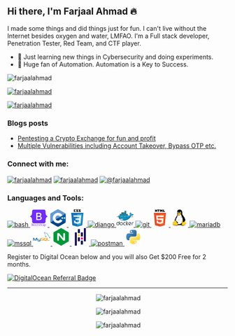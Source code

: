 ## Hi there, I'm Farjaal Ahmad 🔥

I made some things and did things just for fun. I can't live without the Internet besides oxygen and water, LMFAO. I'm a Full stack developer, Penetration Tester, Red Team, and CTF player.

- 🌱 Just learning new things in Cybersecurity and doing experiments.
- 🌱 Huge fan of Automation. Automation is a Key to Success.



<p align="left"> <img src="https://komarev.com/ghpvc/?username=farjaalahmad&label=Profile%20views&color=0e75b6&style=flat" alt="farjaalahmad" /> </p>

<p align="left"> <a href="https://github.com/ryo-ma/github-profile-trophy"><img src="https://github-profile-trophy.vercel.app/?username=farjaalahmad" alt="farjaalahmad" /></a> </p>

<p align="left"> <a href="https://twitter.com/farjaalahmad" target="blank"><img src="https://img.shields.io/twitter/follow/farjaalahmad?logo=twitter&style=for-the-badge" alt="farjaalahmad" /></a> </p>

### Blogs posts
<!-- BLOG-POST-LIST:START -->
- [Pentesting a Crypto Exchange for fun and profit](https://farjaalahmad.medium.com/pentesting-a-crypto-exchange-for-fun-and-profit-921af5ebac39?source=rss-6f5c2d7a42f7------2)
- [Multiple Vulnerabilities including Account Takeover, Bypass OTP etc.](https://farjaalahmad.medium.com/multiple-vulnerabilities-including-account-takeover-bypass-otp-etc-bc95f849a8b8?source=rss-6f5c2d7a42f7------2)
<!-- BLOG-POST-LIST:END -->

<h3 align="left">Connect with me:</h3>
<p align="left">
<a href="https://twitter.com/farjaalahmad" target="blank"><img align="center" src="https://raw.githubusercontent.com/rahuldkjain/github-profile-readme-generator/master/src/images/icons/Social/twitter.svg" alt="farjaalahmad" height="30" width="40" /></a>
<a href="https://linkedin.com/in/farjaalahmad" target="blank"><img align="center" src="https://raw.githubusercontent.com/rahuldkjain/github-profile-readme-generator/master/src/images/icons/Social/linked-in-alt.svg" alt="farjaalahmad" height="30" width="40" /></a>
<a href="https://medium.com/@farjaalahmad" target="blank"><img align="center" src="https://raw.githubusercontent.com/rahuldkjain/github-profile-readme-generator/master/src/images/icons/Social/medium.svg" alt="@farjaalahmad" height="30" width="40" /></a>
</p>

<h3 align="left">Languages and Tools:</h3>
<p align="left"> <a href="https://www.gnu.org/software/bash/" target="_blank" rel="noreferrer"> <img src="https://www.vectorlogo.zone/logos/gnu_bash/gnu_bash-icon.svg" alt="bash" width="40" height="40"/> </a> <a href="https://getbootstrap.com" target="_blank" rel="noreferrer"> <img src="https://raw.githubusercontent.com/devicons/devicon/master/icons/bootstrap/bootstrap-plain-wordmark.svg" alt="bootstrap" width="40" height="40"/> </a> <a href="https://www.w3schools.com/cpp/" target="_blank" rel="noreferrer"> <img src="https://raw.githubusercontent.com/devicons/devicon/master/icons/cplusplus/cplusplus-original.svg" alt="cplusplus" width="40" height="40"/> </a> <a href="https://www.w3schools.com/css/" target="_blank" rel="noreferrer"> <img src="https://raw.githubusercontent.com/devicons/devicon/master/icons/css3/css3-original-wordmark.svg" alt="css3" width="40" height="40"/> </a> <a href="https://www.djangoproject.com/" target="_blank" rel="noreferrer"> <img src="https://cdn.worldvectorlogo.com/logos/django.svg" alt="django" width="40" height="40"/> </a> <a href="https://www.docker.com/" target="_blank" rel="noreferrer"> <img src="https://raw.githubusercontent.com/devicons/devicon/master/icons/docker/docker-original-wordmark.svg" alt="docker" width="40" height="40"/> </a> <a href="https://git-scm.com/" target="_blank" rel="noreferrer"> <img src="https://www.vectorlogo.zone/logos/git-scm/git-scm-icon.svg" alt="git" width="40" height="40"/> </a> <a href="https://www.w3.org/html/" target="_blank" rel="noreferrer"> <img src="https://raw.githubusercontent.com/devicons/devicon/master/icons/html5/html5-original-wordmark.svg" alt="html5" width="40" height="40"/> </a> <a href="https://www.linux.org/" target="_blank" rel="noreferrer"> <img src="https://raw.githubusercontent.com/devicons/devicon/master/icons/linux/linux-original.svg" alt="linux" width="40" height="40"/> </a> <a href="https://mariadb.org/" target="_blank" rel="noreferrer"> <img src="https://www.vectorlogo.zone/logos/mariadb/mariadb-icon.svg" alt="mariadb" width="40" height="40"/> </a> <a href="https://www.microsoft.com/en-us/sql-server" target="_blank" rel="noreferrer"> <img src="https://www.svgrepo.com/show/303229/microsoft-sql-server-logo.svg" alt="mssql" width="40" height="40"/> </a> <a href="https://www.mysql.com/" target="_blank" rel="noreferrer"> <img src="https://raw.githubusercontent.com/devicons/devicon/master/icons/mysql/mysql-original-wordmark.svg" alt="mysql" width="40" height="40"/> </a> <a href="https://www.nginx.com" target="_blank" rel="noreferrer"> <img src="https://raw.githubusercontent.com/devicons/devicon/master/icons/nginx/nginx-original.svg" alt="nginx" width="40" height="40"/> </a> <a href="https://pandas.pydata.org/" target="_blank" rel="noreferrer"> <img src="https://raw.githubusercontent.com/devicons/devicon/2ae2a900d2f041da66e950e4d48052658d850630/icons/pandas/pandas-original.svg" alt="pandas" width="40" height="40"/> </a> <a href="https://postman.com" target="_blank" rel="noreferrer"> <img src="https://www.vectorlogo.zone/logos/getpostman/getpostman-icon.svg" alt="postman" width="40" height="40"/> </a> <a href="https://www.python.org" target="_blank" rel="noreferrer"> <img src="https://raw.githubusercontent.com/devicons/devicon/master/icons/python/python-original.svg" alt="python" width="40" height="40"/> </a> </p>

Register to Digital Ocean below and you will also Get $200 Free for 2 months.

[![DigitalOcean Referral Badge](https://web-platforms.sfo2.digitaloceanspaces.com/WWW/Badge%203.svg)](https://www.digitalocean.com/?refcode=42d61c4435ff&utm_campaign=Referral_Invite&utm_medium=Referral_Program&utm_source=badge)

<hr>
<p style="text-align:center;">&nbsp;<img align="" style="width:50%;" src="https://github-readme-stats.vercel.app/api/top-langs?username=farjaalahmad&show_icons=true&locale=en&layout=compact" alt="farjaalahmad" /></p>

<p style="text-align:center;">&nbsp;<img align="" style="width:50%;text-align:center;" src="https://github-readme-stats.vercel.app/api?username=farjaalahmad&show_icons=true&locale=en" alt="farjaalahmad" /></p>

<p style="text-align:center;">&nbsp;<img align="" style="width:50%;text-align:center;" src="https://github-readme-streak-stats.herokuapp.com/?user=farjaalahmad&" alt="farjaalahmad" /></p>
